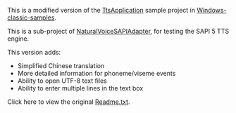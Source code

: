 This is a modified version of the [TtsApplication][1] sample project in [Windows-classic-samples][2].

This is a sub-project of [NaturalVoiceSAPIAdapter][3], for testing the SAPI 5 TTS engine.

This version adds:

- Simplified Chinese translation
- More detailed information for phoneme/viseme events
- Ability to open UTF-8 text files
- Ability to enter multiple lines in the text box

Click here to view the original [Readme.txt][4].

[1]: https://github.com/microsoft/Windows-classic-samples/tree/main/Samples/Win7Samples/winui/speech/ttsapplication
[2]: https://github.com/microsoft/Windows-classic-samples
[3]: https://github.com/gexgd0419/NaturalVoiceSAPIAdapter
[4]: https://github.com/gexgd0419/TTSApplicationSample/blob/master/Readme.txt
